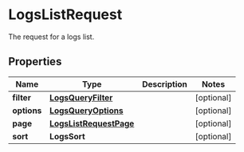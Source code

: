 

# LogsListRequest

The request for a logs list.
## Properties

Name | Type | Description | Notes
------------ | ------------- | ------------- | -------------
**filter** | [**LogsQueryFilter**](LogsQueryFilter.md) |  |  [optional]
**options** | [**LogsQueryOptions**](LogsQueryOptions.md) |  |  [optional]
**page** | [**LogsListRequestPage**](LogsListRequestPage.md) |  |  [optional]
**sort** | **LogsSort** |  |  [optional]



